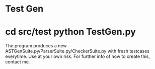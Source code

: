 # Test Gen
cd src/test
python TestGen.py
==============================================
The program produces a new ASTGenSuite.py/ParserSuite.py/CheckerSuite.py with
fresh testcases everytime. Use at your own risk. For further info of how to create this, contact me.
